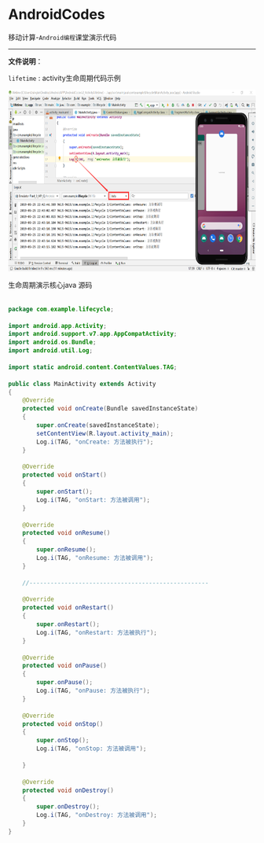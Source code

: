 # AndroidCodes


移动计算-`Android编程`课堂演示代码

---

**文件说明**：

`lifetime` :    activity生命周期代码示例 


<img src="https://github.com/tsingke/AndroidCodes/blob/master/2_Activity/lifetime/lifecycle.png" width=700 height=370 /> 


生命周期演示核心java 源码

```java

package com.example.lifecycle;

import android.app.Activity;
import android.support.v7.app.AppCompatActivity;
import android.os.Bundle;
import android.util.Log;

import static android.content.ContentValues.TAG;

public class MainActivity extends Activity
{
    @Override
    protected void onCreate(Bundle savedInstanceState)
    {
        super.onCreate(savedInstanceState);
        setContentView(R.layout.activity_main);
        Log.i(TAG, "onCreate: 方法被执行");
    }

    @Override
    protected void onStart()
    {
        super.onStart();
        Log.i(TAG, "onStart: 方法被调用");
    }

    @Override
    protected void onResume()
    {
        super.onResume();
        Log.i(TAG, "onResume: 方法被调用");
    }

    //---------------------------------------------------

    @Override
    protected void onRestart()
    {
        super.onRestart();
        Log.i(TAG, "onRestart: 方法被执行");
    }

    @Override
    protected void onPause()
    {
        super.onPause();
        Log.i(TAG, "onPause: 方法被执行");
    }

    @Override
    protected void onStop()
    {
        super.onStop();
        Log.i(TAG, "onStop: 方法被调用");

    }

    @Override
    protected void onDestroy()
    {
        super.onDestroy();
        Log.i(TAG, "onDestroy: 方法被调用");
    }
}


```
